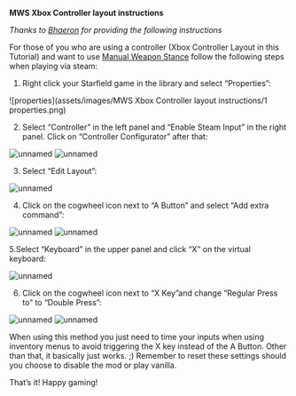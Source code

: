 **MWS Xbox Controller layout instructions**

*Thanks to [Bhaeron](https://next.nexusmods.com/profile/Bhaeron?gameId=4187) for providing the following instructions*

For those of you who are using a controller (Xbox Controller Layout in this Tutorial) and want to use [Manual Weapon Stance](https://www.nexusmods.com/starfield/mods/13627) follow the following steps when playing via steam:

1. Right click your Starfield game in the library and select “Properties”:

![properties](assets/images/MWS Xbox Controller layout instructions/1 properties.png)

2. Select “Controller” in the left panel and “Enable Steam Input” in the right panel. Click on “Controller Configurator” after that:

![unnamed](https://github.com/user-attachments/assets/a2d4fac7-64e8-40a8-bf38-ca4fc9533351)
![unnamed](https://github.com/user-attachments/assets/85f56663-7313-41f0-97b7-66b42b425622)

3. Select “Edit Layout”:

![unnamed](https://github.com/user-attachments/assets/d8cfbee9-9fda-4191-aa14-d84f9c4d3fde)

4. Click on the cogwheel icon next to “A Button” and select “Add extra command”:

![unnamed](https://github.com/user-attachments/assets/c2890d96-0203-4b5e-8f93-cc754c54d9ef)
![unnamed](https://github.com/user-attachments/assets/b99d9fe0-8443-45bb-bf2f-112240ac245a)

5.Select “Keyboard” in the upper panel and click “X” on the virtual keyboard:

![unnamed](https://github.com/user-attachments/assets/44dd19b8-19db-4bb1-a828-76e4e5372773)

6. Click on the cogwheel icon next to “X Key”and change “Regular Press to” to “Double Press”:

![unnamed](https://github.com/user-attachments/assets/158a86db-5c76-46c1-976a-2881611f881b)
![unnamed](https://github.com/user-attachments/assets/c6178378-6563-4e12-8fd8-dc2db6adba6c)

When using this method you just need to time your inputs when using inventory menus to avoid triggering the X key instead of the A Button. Other than that, it basically just works. ;) Remember to reset these settings should you choose to disable the mod or play vanilla.


That’s it! Happy gaming!

